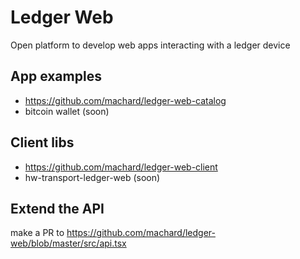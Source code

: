# Ledger Web

Open platform to develop web apps interacting with a ledger device

## App examples

- https://github.com/machard/ledger-web-catalog
- bitcoin wallet (soon)

## Client libs

- https://github.com/machard/ledger-web-client
- hw-transport-ledger-web (soon)

## Extend the API

make a PR to https://github.com/machard/ledger-web/blob/master/src/api.tsx